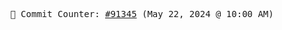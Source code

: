 <p align="center">
    <samp>
        📮 Commit Counter: <a href="https://github.com/Javascript-void0/Javascript-void0/commits/main">#91345</a> (May 22, 2024 @ 10:00 AM)
    </samp>
</p>